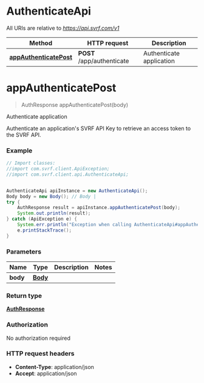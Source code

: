 # AuthenticateApi

All URIs are relative to *https://api.svrf.com/v1*

Method | HTTP request | Description
------------- | ------------- | -------------
[**appAuthenticatePost**](AuthenticateApi.md#appAuthenticatePost) | **POST** /app/authenticate | Authenticate application


<a name="appAuthenticatePost"></a>
# **appAuthenticatePost**
> AuthResponse appAuthenticatePost(body)

Authenticate application

Authenticate an application&#39;s SVRF API Key to retrieve an access token to the SVRF API.

### Example
```java
// Import classes:
//import com.svrf.client.ApiException;
//import com.svrf.client.api.AuthenticateApi;


AuthenticateApi apiInstance = new AuthenticateApi();
Body body = new Body(); // Body | 
try {
    AuthResponse result = apiInstance.appAuthenticatePost(body);
    System.out.println(result);
} catch (ApiException e) {
    System.err.println("Exception when calling AuthenticateApi#appAuthenticatePost");
    e.printStackTrace();
}
```

### Parameters

Name | Type | Description  | Notes
------------- | ------------- | ------------- | -------------
 **body** | [**Body**](Body.md)|  |

### Return type

[**AuthResponse**](AuthResponse.md)

### Authorization

No authorization required

### HTTP request headers

 - **Content-Type**: application/json
 - **Accept**: application/json

